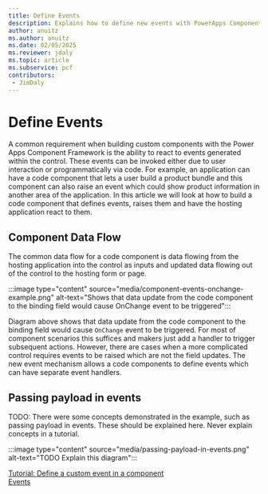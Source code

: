 ```yaml
---
title: Define Events
description: Explains how to define new events with PowerApps Component Framework (PCF) controls.
author: anuitz
ms.author: anuitz
ms.date: 02/05/2025
ms.reviewer: jdaly
ms.topic: article
ms.subservice: pcf
contributors:
 - JimDaly
---
```

# Define Events

A common requirement when building custom components with the Power Apps Component Framework is the ability to react to events generated within the control. These events can be invoked either due to user interaction or programmatically via code. For example, an application can have a code component that lets a user build a product bundle and this component can also raise an event which could show product information in another area of the application. In this article we will look at how to build a code component that defines events, raises them and have the hosting application react to them.

## Component Data Flow

The common data flow for a code component is data flowing from the hosting application into the control as inputs and updated data flowing out of the control to the hosting form or page.

:::image type="content" source="media/component-events-onchange-example.png" alt-text="Shows that data update from the code component to the binding field would cause OnChange event to be triggered":::

Diagram above shows that data update from the code component to the binding field would cause `OnChange` event to be triggered. For most of component scenarios this suffices and makers just add a handler to trigger subsequent actions. However, there are cases when a more complicated control requires events to be raised which are not the field updates. The new event mechanism allows a code components to define events which can have separate event handlers. 

## Passing payload in events

TODO: There were some concepts demonstrated in the example, such as passing payload in events. These should be explained here. Never explain concepts in a tutorial.

:::image type="content" source="media/passing-payload-in-events.png" alt-text="TODO Explain this diagram":::
<!-- See source media/src/passing-payload-in-events.vsdx -->

[Tutorial: Define a custom event in a component](tutorial-define-event.md)   
[Events](reference/events.md)